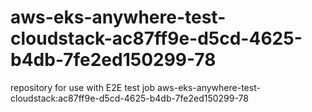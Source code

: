 # aws-eks-anywhere-test-cloudstack-ac87ff9e-d5cd-4625-b4db-7fe2ed150299-78
repository for use with E2E test job aws-eks-anywhere-test-cloudstack:ac87ff9e-d5cd-4625-b4db-7fe2ed150299-78
